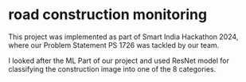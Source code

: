 # road construction monitoring 
This project was implemented as part of Smart India Hackathon 2024, where our Problem Statement PS 1726 was 
tackled by our team.

I looked after the ML Part of our project and used ResNet model for classifying the construction image into 
one of the 8 categories.
